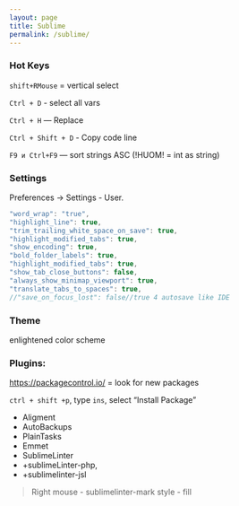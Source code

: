 ```yaml
---
layout: page
title: Sublime
permalink: /sublime/
---
```


### Hot Keys
`shift+RMouse` = vertical select

`Ctrl + D` - select all vars

`Ctrl + H` — Replace

`Ctrl + Shift + D` - Copy code line

`F9 и Ctrl+F9` — sort strings ASC (!HUOM! = int as string)

### Settings

Preferences -> Settings - User.

```javascript
"word_wrap": "true",
"highlight_line": true,
"trim_trailing_white_space_on_save": true,
"highlight_modified_tabs": true,
"show_encoding": true,
"bold_folder_labels": true,
"highlight_modified_tabs": true,
"show_tab_close_buttons": false,
"always_show_minimap_viewport": true,
"translate_tabs_to_spaces": true,
//"save_on_focus_lost": false//true 4 autosave like IDE
```

### Theme

enlightened color scheme

### Plugins:
https://packagecontrol.io/ = look for new packages

`ctrl + shift +p`, type `ins`, select “Install Package”

* Aligment
* AutoBackups
* PlainTasks
* Emmet
* SublimeLinter
* +sublimeLinter-php,
* +sublimelinter-jsl

>Right mouse - sublimelinter-mark style - fill